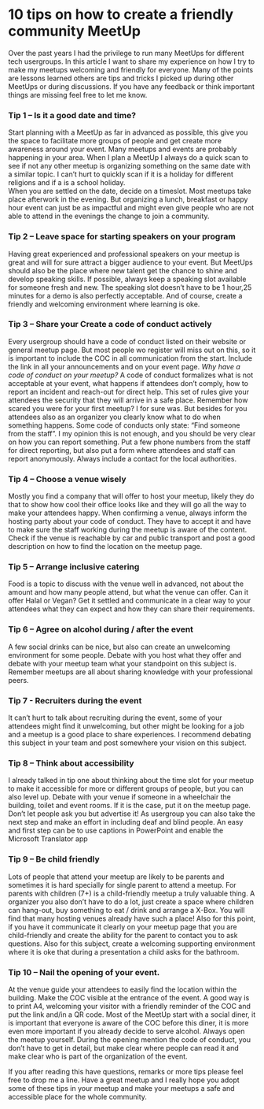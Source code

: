 # 10 tips on how to create a friendly community MeetUp
Over the past years I had the privilege to run many MeetUps for different tech usergroups. In this article I want to share my experience on how I try to make my meetups welcoming and friendly for everyone. Many of the points are lessons learned others are tips and tricks I picked up during other MeetUps or during discussions.
If you have any feedback or think important things are missing feel free to let me know. 

### Tip 1 – Is it a good date and time?
Start planning with a MeetUp as far in advanced as possible, this give you the space to facilitate more groups of people and get create more awareness around your event. Many meetups and events are probably happening in your area. When I plan a MeetUp I always do a quick scan to see if not any other meetup is organizing something on the same date with a similar topic. I can’t hurt to quickly scan if it is a holiday for different religions and if a is a school holiday.	
When you are settled on the date, decide on a timeslot. Most meetups take place afterwork in the evening. But organizing a lunch, breakfast or happy hour event can just be as impactful and might even give people who are not able to attend in the evenings the change to join a community. 

### Tip 2 – Leave space for starting speakers on your program
Having great experienced and professional speakers on your meetup is great and will for sure attract a bigger audience to your event. But MeetUps should also be the place where new talent get the chance to shine and develop speaking skills. If possible, always keep a speaking slot available for someone fresh and new. The speaking slot doesn’t have to be 1 hour,25 minutes for a demo is also perfectly acceptable. And of course, create a friendly and welcoming environment where learning is oke.

### Tip 3 – Share your Create a code of conduct actively
Every usergroup should have a code of conduct listed on their website or general meetup page. But most people wo register will miss out on this, so it is important to include the COC in all communication from the start. Include the link in all your announcements and on your event page.
*Why have a code of conduct on your meetup?*
A code of conduct formalizes what is not acceptable at your event, what happens if attendees don’t comply, how to report an incident and reach-out for direct help. 
This set of rules give your attendees the security that they will arrive in a safe place. Remember how scared you were for your first meetup? I for sure was. But besides for you attendees also as an organizer you clearly know what to do when something happens.
Some code of conducts only state: “Find someone from the staff”. I my opinion this is not enough, and you should be very clear on how you can report something. Put a few phone numbers from the staff for direct reporting, but also put a form where attendees and staff can report anonymously. Always include a contact for the local authorities.

### Tip 4 – Choose a venue wisely
Mostly you find a company that will offer to host your meetup, likely they do that to show how cool their office looks like and they will go all the way to make your attendees happy. 
When confirming a venue, always inform the hosting party about your code of conduct. They have to accept it and have to make sure the staff working during the meetup is aware of the content. 
Check if the venue is reachable by car and public transport and post a good description on how to find the location on the meetup page.

### Tip 5 – Arrange inclusive catering
Food is a topic to discuss with the venue well in advanced, not about the amount and how many people attend, but what the venue can offer. Can it offer Halal or Vegan? Get it settled and communicate in a clear way to your attendees what they can expect and how they can share their requirements.

### Tip 6 – Agree on alcohol during / after the event
A few social drinks can be nice, but also can create an unwelcoming environment for some people. Debate with you host what they offer and debate with your meetup team what your standpoint on this subject is. Remember meetups are all about sharing knowledge with your professional peers.

### Tip 7 - Recruiters during the event
It can’t hurt to talk about recruiting during the event, some of your attendees might find it unwelcoming, but other might be looking for a job and a meetup is a good place to share experiences. I recommend debating this subject in your team and post somewhere your vision on this subject. 

### Tip 8 – Think about accessibility 
I already talked in tip one about thinking about the time slot for your meetup to make it accessible for more or different groups of people, but you can also level up. 
Debate with your venue if someone in a wheelchair the building, toilet and event rooms. If it is the case, put it on the meetup page. Don’t let people ask you but advertise it!
As usergroup you can also take the next step and make an effort in including deaf and blind people. An easy and first step can be to use captions in PowerPoint and enable the Microsoft Translator app  

### Tip 9 – Be child friendly
Lots of people that attend your meetup are likely to be parents and sometimes it is hard specially for single parent to attend a meetup. For parents with children (7+) is a child-friendly meetup a truly valuable thing. A organizer you also don’t have to do a lot, just create a space where children can hang-out, buy something to eat / drink and arrange a X-Box. You will find that many hosting venues already have such a place! Also for this point, if you have it communicate it clearly on your meetup page that you are child-friendly and create the ability for the parent to contact you to ask questions. Also for this subject, create a welcoming supporting environment where it is oke that during a presentation a child asks for the bathroom.

### Tip 10 – Nail the opening of your event.
At the venue guide your attendees to easily find the location within the building. Make the COC visible at the entrance of the event. A good way is to print A4, welcoming your visitor with a friendly reminder of the COC and put the link and/in a QR code. Most of the MeetUp start with a social diner, it is important that everyone is aware of the COC before this diner, it is more even more important if you already decide to serve alcohol.
Always open the meetup yourself. During the opening mention the code of conduct, you don’t have to get in detail, but make clear where people can read it and make clear who is part of the organization of the event. 

If you after reading this have questions, remarks or more tips please feel free to drop me a line.
Have a great meetup and I really hope you adopt some of these tips in your meetup and make your meetups a safe and accessible place for the whole community.
